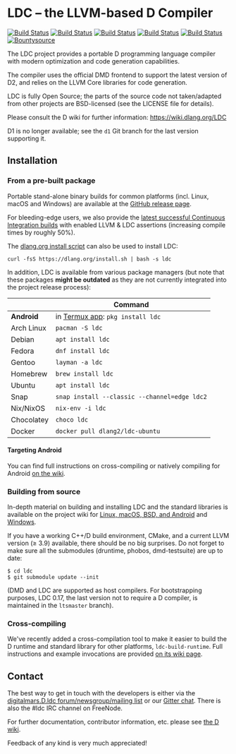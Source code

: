 LDC – the LLVM-based D Compiler
===============================

[![Build Status](https://dev.azure.com/ldc-developers/ldc/_apis/build/status/Azure%20Pipeline?branchName=master)][1]
[![Build Status](https://circleci.com/gh/ldc-developers/ldc/tree/master.svg?style=svg)][2]
[![Build Status](https://semaphoreci.com/api/v1/ldc-developers/ldc/branches/master/shields_badge.svg)][3]
[![Build Status](https://api.shippable.com/projects/5b6826467dafeb0700d693e5/badge?branch=master)][4]
[![Build Status](https://travis-ci.org/ldc-developers/ldc.png?branch=master)][5]
[![Bountysource](https://www.bountysource.com/badge/tracker?tracker_id=283332)][6]

The LDC project provides a portable D programming language compiler
with modern optimization and code generation capabilities.

The compiler uses the official DMD frontend to support the latest
version of D2, and relies on the LLVM Core libraries for code
generation.

LDC is fully Open Source; the parts of the source code not taken/adapted from
other projects are BSD-licensed (see the LICENSE file for details).

Please consult the D wiki for further information:
https://wiki.dlang.org/LDC

D1 is no longer available; see the `d1` Git branch for the last
version supporting it.


Installation
------------

### From a pre-built package

Portable stand-alone binary builds for common platforms (incl. Linux,
macOS and Windows) are available at the
[GitHub release page](https://github.com/ldc-developers/ldc/releases).

For bleeding-edge users, we also provide the [latest successful
Continuous Integration builds](https://github.com/ldc-developers/ldc/releases/tag/CI)
with enabled LLVM & LDC assertions (increasing compile times by roughly 50%).

The [dlang.org install script](https://dlang.org/install.html)
can also be used to install LDC:

    curl -fsS https://dlang.org/install.sh | bash -s ldc

In addition, LDC is available from various package managers
(but note that these packages **might be outdated** as they are
not currently integrated into the project release process):

|              | Command                                      |
| ------------ | -------------------------------------------- |
| **Android**  | in [Termux app](https://play.google.com/store/apps/details?id=com.termux&hl=en): `pkg install ldc` |
| Arch Linux   | `pacman -S ldc`                              |
| Debian       | `apt install ldc`                            |
| Fedora       | `dnf install ldc`                            |
| Gentoo       | `layman -a ldc`                              |
| Homebrew     | `brew install ldc`                           |
| Ubuntu       | `apt install ldc`                            |
| Snap         | `snap install --classic --channel=edge ldc2` |
| Nix/NixOS    | `nix-env -i ldc`                             |
| Chocolatey   | `choco ldc`                                  |
| Docker       | `docker pull dlang2/ldc-ubuntu`              |

#### Targeting Android

You can find full instructions on cross-compiling or natively compiling
for Android [on the wiki](https://wiki.dlang.org/Build_D_for_Android).

### Building from source

In-depth material on building and installing LDC and the standard
libraries is available on the project wiki for
[Linux, macOS, BSD, and Android](http://wiki.dlang.org/Building_LDC_from_source) and
[Windows](http://wiki.dlang.org/Building_and_hacking_LDC_on_Windows_using_MSVC).

If you have a working C++/D build environment, CMake, and a current LLVM
version (≥ 3.9) available, there should be no big surprises. Do not
forget to make sure all the submodules (druntime, phobos, dmd-testsuite)
are up to date:

    $ cd ldc
    $ git submodule update --init

(DMD and LDC are supported as host compilers. For bootstrapping
purposes, LDC 0.17, the last version not to require a D compiler, is
maintained in the `ltsmaster` branch).

### Cross-compiling

We've recently added a cross-compilation tool to make it easier to build the D
runtime and standard library for other platforms, `ldc-build-runtime`. Full
instructions and example invocations are provided
[on its wiki page](https://wiki.dlang.org/Building_LDC_runtime_libraries).

Contact
-------

The best way to get in touch with the developers is either via the
[digitalmars.D.ldc forum/newsgroup/mailing list](https://forum.dlang.org)
or our [Gitter chat](http://gitter.im/ldc-developers/main).
There is also the #ldc IRC channel on FreeNode.

For further documentation, contributor information, etc. please see
[the D wiki](https://wiki.dlang.org/LDC).

Feedback of any kind is very much appreciated!


[1]: https://dev.azure.com/ldc-developers/ldc/_build/latest?definitionId=1&branchName=master "Azure Pipelines CI Build Status"
[2]: https://circleci.com/gh/ldc-developers/ldc/tree/master "Circle CI Build Status"
[3]: https://semaphoreci.com/ldc-developers/ldc/branches/master "Semaphore CI Build Status"
[4]: https://app.shippable.com/github/ldc-developers/ldc/runs?branchName=master "Shippable CI Build Status"
[5]: https://travis-ci.org/ldc-developers/ldc/branches "Travis CI Build Status"
[6]: https://www.bountysource.com/teams/ldc-developers/issues "Bountysource"
